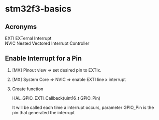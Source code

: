 # stm32f3-basics
## Acronyms
EXTI	EXTernal Interrupt  
NVIC	Nested Vectored Interrupt Controller  
  
## Enable Interrupt for a Pin
1. [MX] Pinout view => set desired pin to EXTIx.
2. [MX] System Core => NVIC => enable EXTI line x interrupt 
3. Create function  
  
	HAL_GPIO_EXTI_Callback(uint16_t GPIO_Pin)  
  
	It will be called each time a interrupt occurs, parameter GPIO_Pin is the pin that generated the interrupt
